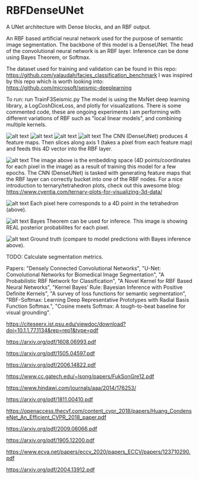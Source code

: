 # RBFDenseUNet
A UNet architecture with Dense blocks, and an RBF output.

An RBF based artificial neural network used for the purpose of semantic image segmentation. The backbone of this model is a DenseUNet. The head of the convolutional neural network is an RBF layer. Inference can be done using Bayes Theorem, or Softmax. 

The dataset used for training and validation can be found in this repo: https://github.com/yalaudah/facies_classification_benchmark
I was inspired by this repo which is worth looking into: https://github.com/microsoft/seismic-deeplearning

To run: run TrainF3Seismic.py
The model is using the MxNet deep learning library, a LogCoshDiceLoss, and plotly for visualizations.
There is some commented code, these are ongoing experiments I am performing with different variations of RBF such as "local linear models", and combining multiple kernels.

![alt text](https://github.com/jgcastro89/GenerativeDenseUNet/blob/main/screenshots/SharedScreenshot0.jpg)
![alt text](https://github.com/jgcastro89/GenerativeDenseUNet/blob/main/screenshots/SharedScreenshot1.jpg)
![alt text](https://github.com/jgcastro89/GenerativeDenseUNet/blob/main/screenshots/SharedScreenshot2.jpg)
![alt text](https://github.com/jgcastro89/GenerativeDenseUNet/blob/main/screenshots/SharedScreenshot3.jpg)
The CNN (DenseUNet) produces 4 feature maps. Then slices along axis 1 (takes a pixel from each feature map) and feeds this 4D vector into the RBF layer.

![alt text](https://github.com/jgcastro89/GenerativeDenseUNet/blob/main/screenshots/SharedScreenshot4.jpg)
The image above is the embedding space (4D points/coordinates for each pixel in the image) as a result of training this model for a few epochs. The CNN (DenseUNet) is tasked with generating feature maps that the RBF layer can correctly bucket into one of the RBF nodes. For a nice introduction to ternary/tetrahedron plots, check out this awesome blog: https://www.cyentia.com/ternary-plots-for-visualizing-3d-data/

![alt text](https://github.com/jgcastro89/GenerativeDenseUNet/blob/main/screenshots/181996825_5461193370621018_8800196505991060229_n.jpg)
Each pixel here corresponds to a 4D point in the tetrahedron (above).

![alt text](https://github.com/jgcastro89/GenerativeDenseUNet/blob/main/screenshots/181936468_5461194637287558_3655243639396744276_n.jpg)
Bayes Theorem can be used for inferece. This image is showing REAL posterior probabilites for each pixel. 

![alt text](https://github.com/jgcastro89/GenerativeDenseUNet/blob/main/screenshots/183034536_5461193310621024_6251143271430111991_n.jpg)
Ground truth (compare to model predictions with Bayes inference above). 

TODO: Calculate segmentation metrics. 

Papers: "Densely Connected Convolutional Networks",
"U-Net: Convolutional Networks for Biomedical Image Segmentation", 
"A Probabilistic RBF Network for Classification", 
"A Novel Kernel for RBF Based Neural Networks",
"Kernel Bayes’ Rule: Bayesian Inference with Positive
Definite Kernels",
"A survey of loss functions for semantic segmentation",
"RBF-Softmax: Learning Deep Representative
Prototypes with Radial Basis Function Softmax.",
"Cosine meets Softmax: A tough-to-beat baseline
for visual grounding".

https://citeseerx.ist.psu.edu/viewdoc/download?doi=10.1.1.77.1134&rep=rep1&type=pdf

https://arxiv.org/pdf/1608.06993.pdf

https://arxiv.org/pdf/1505.04597.pdf

https://arxiv.org/pdf/2006.14822.pdf

https://www.cc.gatech.edu/~lsong/papers/FukSonGre12.pdf

https://www.hindawi.com/journals/aaa/2014/176253/

https://arxiv.org/pdf/1811.00410.pdf

https://openaccess.thecvf.com/content_cvpr_2018/papers/Huang_CondenseNet_An_Efficient_CVPR_2018_paper.pdf

https://arxiv.org/pdf/2009.06066.pdf

https://arxiv.org/pdf/1905.12200.pdf

https://www.ecva.net/papers/eccv_2020/papers_ECCV/papers/123710290.pdf

https://arxiv.org/pdf/2004.13912.pdf
